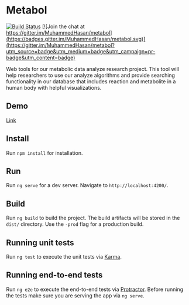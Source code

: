 # Metabol

[![Build Status](https://travis-ci.org/MuhammedHasan/metabol.svg?branch=develop)](https://travis-ci.org/MuhammedHasan/metabol) [![Join the chat at https://gitter.im/MuhammedHasan/metabol](https://badges.gitter.im/MuhammedHasan/metabol.svg)](https://gitter.im/MuhammedHasan/metabol?utm_source=badge&utm_medium=badge&utm_campaign=pr-badge&utm_content=badge)

Web tools for our metabolic data analyze research project. This tool will help researchers to use our analyze algorithms and provide searching functionality in our database that includes reaction and metabolite in a human body with helpful visualizations.

## Demo
[Link](http://muhammedhasan.github.io/metabol/)

## Install
Run `npm install` for installation.

## Run
Run `ng serve` for a dev server. Navigate to `http://localhost:4200/`.

## Build

Run `ng build` to build the project. The build artifacts will be stored in the `dist/` directory. Use the `-prod` flag for a production build.

## Running unit tests

Run `ng test` to execute the unit tests via [Karma](https://karma-runner.github.io).

## Running end-to-end tests

Run `ng e2e` to execute the end-to-end tests via [Protractor](http://www.protractortest.org/).
Before running the tests make sure you are serving the app via `ng serve`.
